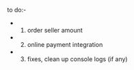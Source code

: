 to do:-
- 1. order seller amount
- 2. online payment integration
- 3. fixes, clean up console logs (if any)